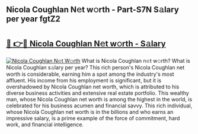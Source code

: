 ## Nicola Coughlan N𝚎t w𝚘rth - Part-S7N S𝚊lary per year fgtZ2

# <h2><a href="http://gc0fwuk.nevu.top/?p=Nicola+Coughlan">🔗 👉🔴 Nicola Coughlan N𝚎t w𝚘rth - S𝚊lary</a></h2>

[![Nicola Coughlan N𝚎t W𝚘rth](https://i.imgur.com/Oavwk0R.jpeg)](http://gc0fwuk.nevu.top/?p=Nicola+Coughlan)
What is Nicola Coughlan n𝚎t w𝚘rth? What is Nicola Coughlan s𝚊lary per year?
This rich person's Nicola Coughlan net worth is considerable, earning him a spot among the industry's most affluent. His income from his employment is significant, but it is overshadowed by Nicola Coughlan net worth, which is attributed to his diverse business activities and extensive real estate portfolio. This wealthy man, whose Nicola Coughlan net worth is among the highest in the world, is celebrated for his business acumen and financial savvy. This rich individual, whose Nicola Coughlan net worth is in the billions and who earns an impressive salary, is a prime example of the force of commitment, hard work, and financial intelligence.
